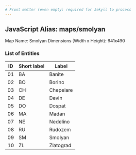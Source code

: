 ```yaml
---
# Front matter (even empty) required for Jekyll to process
---
```


## JavaScript Alias: maps/smolyan

Map Name: Smolyan
Dimensions (Width x Height): 641x490





### List of Entities

ID | Short label | Label
---|---|---|
01|BA|Banite
02|BO|Borino
03|CH|Chepelare
04|DE|Devin
05|DO|Dospat
06|MA|Madan
07|NE|Nedelino
08|RU|Rudozem
09|SM|Smolyan
10|ZL|Zlatograd

